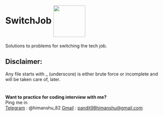 # SwitchJob <img src="https://user-images.githubusercontent.com/34882878/130913521-4b23d603-a919-4b26-a9d7-fc32377c690a.png" width="100" align="center">
Solutions to problems for switching the tech job. 

## Disclaimer:
Any file starts with _ (underscore) is either brute force or incomplete and will be taken care of, later.

#
**Want to practice for coding interview with me?**  
Ping me in  
[Telegram](https://telegram.org) : @himanshu_82 
[Gmail](https://www.google.com/intl/en-GB/gmail/about/#) : pandit98himanshu@gmail.com
